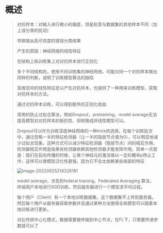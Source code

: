 # 概述

> 对抗样本：对输入进行微小的偏差，但是刻意与数据集的其他样本不同（加上误分类的扰动）
>
> 导致输出高可信度的错误分类结果
>
> 产生的原因：神经网络的线性特征
>
> 在结构上和训练集上对对抗样本进行正则化
>
> 多个不同结构的，使用不同训练集的神经网络，可能对同一个对抗样本做出同样的判断，说明了训练模型算法的缺陷
>
> 高维空间的线性特征足以产生对抗样本，也提供了一种用来训练模型，获取对抗样本的方法。
>
> 通过对抗样本训练，可以得到额外的正则化收益
>
> 常用的防止过拟合算法，例如Dropout，pretraining，model average无法提高模型对对抗样本的抵抗性，但转换成非线性模型可以。

> Dropout可以作为训练深度神经网络的一种trick供选择。在每个训练批次中，通过忽略一半的特征检测器（让一半的隐层节点值为0），可以明显地减少过拟合现象。这种方式可以减少特征检测器（隐层节点）间的相互作用，检测器相互作用是指某些检测器依赖其他检测器才能发挥作用。简单一点就是：我们在前向传播的时候，让某个神经元的激活值以一定的概率p停止工作，这样可以使模型泛化性更强，因为它不会太依赖某些局部的特征
>
> ![image-20220925214326181](C:\Users\8208191402\AppData\Roaming\Typora\typora-user-images\image-20220925214326181.png)

> model average，涉及到federal training。Federated Averaging 算法，终端用户本地进行SGD训练，然后服务器进行一个模型求平均过程。
>
> 每个用户（Client）有一个本地训练数据集，这个数据集不上传到服务器。然后每个用户从服务器获取参数并且通过某种方法使得全局模型可以随着本地训练进行更新。
>
> 对比传统中心化模式，数据需要被传输到中心节点，在FL下，只需要传递参数就可以了